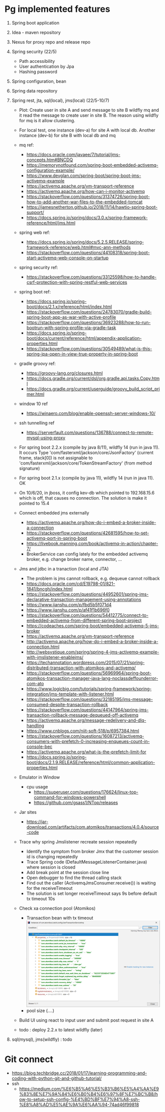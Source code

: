 # Pg implemented features 
1. Spring boot application 
2. Idea - maven repository 
3. Nexus for proxy repo and release repo 
4. Spring security (22/5)
    - Path accessibility
    - User authentication by Jpa  
    - Hashing password
5. Spring configuration, bean
6. Spring data repository 
7. Spring rest, jta, sql(local), jms(local) (22/5-10/7) 
    - Plot: Create user in site A and send message to site B wildfly mq and it read the message to 
    create user in site B. The reason using wildfly for mq is it allow clustering. 
    - For local test, one instance (dev-a) for site A with local db. Another instance (dev-b) for 
    site B with local db and mq
    - mq ref:
        - https://docs.oracle.com/javaee/7/tutorial/jms-concepts.htm#BNCDQ
        - https://memorynotfound.com/spring-boot-embedded-activemq-configuration-example/
        - https://www.devglan.com/spring-boot/spring-boot-jms-activemq-example 
        - https://activemq.apache.org/vm-transport-reference
        - https://activemq.apache.org/how-can-i-monitor-activemq
        - https://stackoverflow.com/questions/31374726/spring-boot-how-to-add-another-war-files-to-the-embedded-tomcat
        - https://jamesnetherton.github.io/2018/11/14/hawtio-spring-boot-support/
        - https://docs.spring.io/spring/docs/3.0.x/spring-framework-reference/html/jms.html
    - spring web ref:
        - https://docs.spring.io/spring/docs/5.2.5.RELEASE/spring-framework-reference/web.html#mvc-ann-methods
        - https://stackoverflow.com/questions/44108318/spring-boot-start-activemq-web-console-on-startup
    - spring security ref: 
        - https://stackoverflow.com/questions/33125598/how-to-handle-csrf-protection-with-spring-restful-web-services
    - spring boot ref:
        - https://docs.spring.io/spring-boot/docs/2.1.x/reference/html/index.html    
        - https://stackoverflow.com/questions/24783070/gradle-build-spring-boot-app-as-war-with-active-profile
        - https://stackoverflow.com/questions/36923288/how-to-run-bootrun-with-spring-profile-via-gradle-task
        - https://docs.spring.io/spring-boot/docs/current/reference/html/appendix-application-properties.html
        - https://stackoverflow.com/questions/30549489/what-is-this-spring-jpa-open-in-view-true-property-in-spring-boot
    - gradle groovy ref:
        - https://groovy-lang.org/closures.html
        - https://docs.gradle.org/current/dsl/org.gradle.api.tasks.Copy.html 
        - https://docs.gradle.org/current/userguide/groovy_build_script_primer.html
    - window 10 ref
        - https://winaero.com/blog/enable-openssh-server-windows-10/
    - ssh tunnelling ref
        - https://serverfault.com/questions/136788/connect-to-remote-mysql-using-proxy
    - For spring boot 2.2.x (compile by java 8/11), wildfly 14 (run in java 11). It occurs 
        Type 'com/fasterxml/jackson/core/JsonFactory' (current frame, stack[0]) is not assignable 
        to 'com/fasterxml/jackson/core/TokenStreamFactory' (from method signature)                                                                                
    - For spring boot 2.1.x (compile by java 11), wildfly 14 (run in java 11). OK 
    - On 10/6/20, in jboss, it config kev-db which pointed to 192.168.15.6 which is off, that causes
        no connection. The solution is make it pointed to 15.4
    - Connect embedded jms externally 
        - https://activemq.apache.org/how-do-i-embed-a-broker-inside-a-connection 
        - https://stackoverflow.com/questions/42681595/how-to-set-activemq-port-in-spring-boot
        - https://livebook.manning.com/book/activemq-in-action/chapter-7/
        - BrokerService can config lately for the embedded activemq broker, e.g. change broker name, connector, ...
    - Jms and jdbc in a tranaction (local and JTA)
        - The problem is jms cannot rollback, e.g. dequeue cannot rollback
        - https://docs.oracle.com/cd/E19798-01/821-1841/bncgh/index.html
        - https://stackoverflow.com/questions/44952601/spring-jms-declarative-transaction-management-using-annotations
        - https://www.jianshu.com/p/fbd5b5f071d4
        - https://www.jianshu.com/p/af41f1b696f0
        - https://stackoverflow.com/questions/54412775/connect-to-embedded-activemq-from-different-spring-boot-project
        - https://codeaches.com/spring-boot/embedded-activemq-5-jms-broker
        - https://activemq.apache.org/vm-transport-reference
        - http://activemq.apache.org/how-do-i-embed-a-broker-inside-a-connection.html
        - http://websystique.com/spring/spring-4-jms-activemq-example-with-jmslistener-enablejms/
        - https://techannotation.wordpress.com/2015/07/21/spring-distributed-transaction-with-atomikos-and-activemq/
        - https://stackoverflow.com/questions/56969964/spring-boot-atomikos-transaction-manager-java-lang-noclassdeffounderror-com-ato
        - https://www.logicbig.com/tutorials/spring-framework/spring-integration/jms-template-with-listener.html
        - https://stackoverflow.com/questions/32185195/jms-message-consumed-despite-transaction-rollback
        - https://stackoverflow.com/questions/44147964/spring-jms-transaction-rollback-message-dequeued-off-activemq
        - https://activemq.apache.org/message-redelivery-and-dlq-handling
        - https://www.cnblogs.com/niit-soft-518/p/6957384.html
        - https://stackoverflow.com/questions/16087213/activemq-consumers-with-prefetch-0-increasing-enqueues-count-in-console-bec    
        - https://activemq.apache.org/what-is-the-prefetch-limit-for
        - https://docs.spring.io/spring-boot/docs/2.1.9.RELEASE/reference/html/common-application-properties.html
    - Emulator in Window 
        - cpu usage 
            - https://superuser.com/questions/176624/linux-top-command-for-windows-powershell
            - https://github.com/gsass1/NTop/releases
    - Jar sites 
        - https://jar-download.com/artifacts/com.atomikos/transactions/4.0.4/source-code
    - Trace why spring Jmslistener recreate session repeatedly 
        - Identify the symptom from broker Jmx that the customer session id is changing repeatedly 
        - Trace Spring code (DefaultMessageListenerContainer.java) where session is closed 
        - Add break point at the session close line 
        - Open debugger to find the thread calling stack 
        - Find out the caller (ActivemqJmsConsumer.receive()) is waiting for the receiveTimeout 
        - The solution is set longer receiveTimeout says 9s before default tx timeout 10s
    - Check xa connection pool (Atomikos)
        - Transaction bean with tx timeout ![](./transaction-bean-config.png)
        - pool size (....)
    - Build UI using react to input user and submit post request in site A 
               
    - todo : deploy 2.2.x to latest wildfly (later)
    
8. sql(mysql), jms(wildfly) : todo 

# Git connect 
- https://blog.techbridge.cc/2018/01/17/learning-programming-and-coding-with-python-git-and-github-tutorial/
- ssh 
    - https://medium.com/%E6%B5%A6%E5%B3%B6%E5%A4%AA%E9%83%8E%E7%9A%84%E6%B0%B4%E6%97%8F%E7%BC%B8/how-to-setup-ssh-config-%E4%BD%BF%E7%94%A8-ssh-%E8%A8%AD%E5%AE%9A%E6%AA%94-74ad46f99818
    